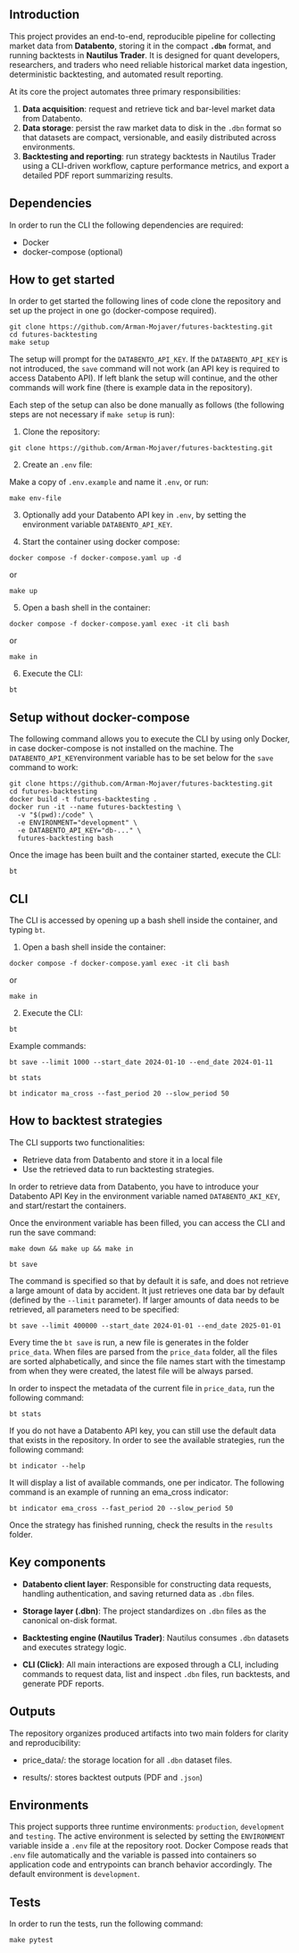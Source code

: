## Introduction

This project provides an end-to-end, reproducible pipeline for collecting market data from **Databento**, storing it in the compact **`.dbn`** format, and running backtests in **Nautilus Trader**. It is designed for quant developers, researchers, and traders who need reliable historical market data ingestion, deterministic backtesting, and automated result reporting.

At its core the project automates three primary responsibilities:

1. **Data acquisition**: request and retrieve tick and bar-level market data from Databento.
2. **Data storage**: persist the raw market data to disk in the `.dbn` format so that datasets are compact, versionable, and easily distributed across environments.
3. **Backtesting and reporting**: run strategy backtests in Nautilus Trader using a CLI-driven workflow, capture performance metrics, and export a detailed PDF report summarizing results.

## Dependencies
In order to run the CLI the following dependencies are required:
- Docker
- docker-compose (optional)

## How to get started
In order to get started the following lines of code clone the repository and set up the project in one go (docker-compose required).
```
git clone https://github.com/Arman-Mojaver/futures-backtesting.git
cd futures-backtesting
make setup
```
The setup will prompt for the `DATABENTO_API_KEY`. If the `DATABENTO_API_KEY` is not introduced, the `save` command will not work (an API key is required to access Databento API). If left blank the setup will continue, and the other commands will work fine (there is example data in the repository).

Each step of the setup can also be done manually as follows (the following steps are not necessary if `make setup` is run):

1. Clone the repository:
```
git clone https://github.com/Arman-Mojaver/futures-backtesting.git
```
2. Create an `.env` file:

Make a copy of `.env.example` and name it `.env`, or run:
```
make env-file
```

3. Optionally add your Databento API key in `.env`, by setting the environment variable `DATABENTO_API_KEY`.

4. Start the container using docker compose:
```
docker compose -f docker-compose.yaml up -d
```
or
```
make up
```
5. Open a bash shell in the container:
```
docker compose -f docker-compose.yaml exec -it cli bash
```
or
```
make in
```
6. Execute the CLI:
```
bt
```

## Setup without docker-compose
The following command allows you to execute the CLI by using only Docker, in case docker-compose is not installed on the machine. The `DATABENTO_API_KEY`environment variable has to be set below for the `save` command to work:
```
git clone https://github.com/Arman-Mojaver/futures-backtesting.git
cd futures-backtesting
docker build -t futures-backtesting .
docker run -it --name futures-backtesting \
  -v "$(pwd):/code" \
  -e ENVIRONMENT="development" \
  -e DATABENTO_API_KEY="db-..." \
  futures-backtesting bash
```
Once the image has been built and the container started, execute the CLI:
```
bt
```

## CLI
The CLI is accessed by opening up a bash shell inside the container, and typing `bt`.
1. Open a bash shell inside the container:
```
docker compose -f docker-compose.yaml exec -it cli bash
```
or
```
make in
```
2. Execute the CLI:
```
bt
```

Example commands:
```
bt save --limit 1000 --start_date 2024-01-10 --end_date 2024-01-11
```
```
bt stats
```
```
bt indicator ma_cross --fast_period 20 --slow_period 50
```

## How to backtest strategies
The CLI supports two functionalities:
* Retrieve data from Databento and store it in a local file
* Use the retrieved data to run backtesting strategies.

In order to retrieve data from Databento, you have to introduce your Databento API Key in the environment variable named `DATABENTO_AKI_KEY`, and start/restart the containers.

Once the environment variable has been filled, you can access the CLI and run the save command:
```
make down && make up && make in
```
```
bt save
```
The command is specified so that by default it is safe, and does not retrieve a large amount of data by accident. It just retrieves one data bar by default (defined by the `--limit` parameter). If larger amounts of data needs to be retrieved, all parameters need to be specified:
```
bt save --limit 400000 --start_date 2024-01-01 --end_date 2025-01-01
```

Every time the `bt save` is run, a new file is generates in the folder `price_data`.
When files are parsed from the `price_data` folder, all the files are sorted alphabetically, and since the file names start with the timestamp from when they were created, the latest file will be always parsed.

In order to inspect the metadata of the current file in `price_data`, run the following command:
```
bt stats
```

If you do not have a Databento API key, you can still use the default data that exists in the repository.
In order to see the available strategies, run the following command:
```
bt indicator --help
```
It will display a list of available commands, one per indicator.
The following command is an example of running an ema_cross indicator:
```
bt indicator ema_cross --fast_period 20 --slow_period 50
```

Once the strategy has finished running, check the results in the `results` folder.


## Key components

* **Databento client layer**: Responsible for constructing data requests, handling authentication, and saving returned data as `.dbn` files.

* **Storage layer (.dbn)**: The project standardizes on `.dbn` files as the canonical on-disk format.

* **Backtesting engine (Nautilus Trader)**: Nautilus consumes `.dbn` datasets and executes strategy logic.

* **CLI (Click)**: All main interactions are exposed through a CLI, including commands to request data, list and inspect `.dbn` files, run backtests, and generate PDF reports.

## Outputs

The repository organizes produced artifacts into two main folders for clarity and reproducibility:

* price_data/: the storage location for all `.dbn` dataset files.

* results/: stores backtest outputs (PDF and `.json`)


## Environments

This project supports three runtime environments: `production`, `development` and `testing`. The active environment is selected by setting the `ENVIRONMENT` variable inside a `.env` file at the repository root. Docker Compose reads that `.env` file automatically and the variable is passed into containers so application code and entrypoints can branch behavior accordingly. The default environment is `development`.


## Tests
In order to run the tests, run the following command:
```
make pytest
```
